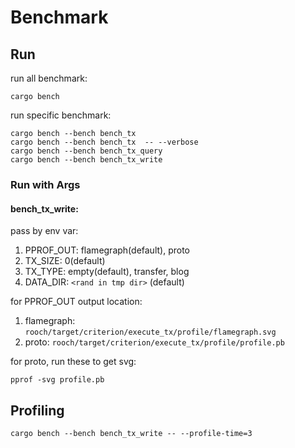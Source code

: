 # Benchmark

## Run

run all benchmark:

```shell
cargo bench
```

run specific benchmark:

```shell
cargo bench --bench bench_tx
cargo bench --bench bench_tx  -- --verbose
cargo bench --bench bench_tx_query
cargo bench --bench bench_tx_write
```

### Run with Args

#### bench_tx_write:

pass by env var:

1. PPROF_OUT: flamegraph(default), proto
2. TX_SIZE: 0(default)
3. TX_TYPE: empty(default), transfer, blog
4. DATA_DIR: `<rand in tmp dir>` (default)

for PPROF_OUT output location:

1. flamegraph: `rooch/target/criterion/execute_tx/profile/flamegraph.svg`
2. proto: `rooch/target/criterion/execute_tx/profile/profile.pb`

for proto, run these to get svg:

```shell
pprof -svg profile.pb
```

## Profiling

```shell
cargo bench --bench bench_tx_write -- --profile-time=3
```
